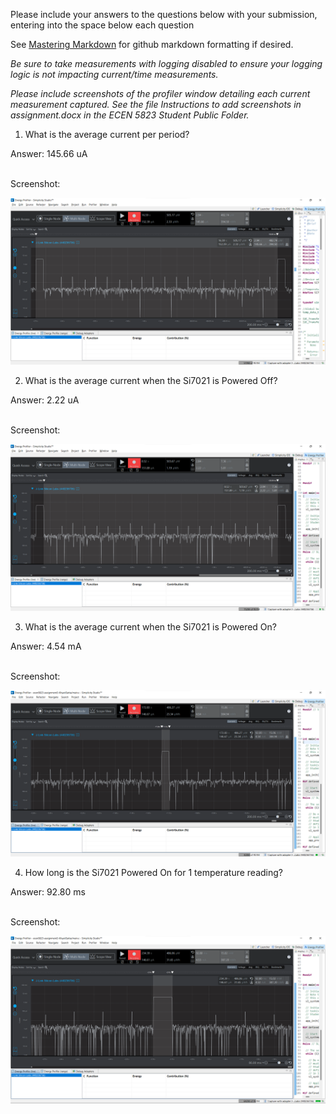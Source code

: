 
Please include your answers to the questions below with your submission, entering into the space below each question

See [Mastering Markdown](https://guides.github.com/features/mastering-markdown/) for github markdown formatting if desired.

  

*Be sure to take measurements with logging disabled to ensure your logging logic is not impacting current/time measurements.*

  

*Please include screenshots of the profiler window detailing each current measurement captured. See the file Instructions to add screenshots in assignment.docx in the ECEN 5823 Student Public Folder.*

  

1. What is the average current per period?

Answer: 145.66 uA

<br>Screenshot:

![Avg_current_per_period](/screenshots/Avg_current_per_period.png?raw=true)

2. What is the average current when the Si7021 is Powered Off?

Answer: 2.22 uA

<br>Screenshot:

![Avg_current_lpmOFF](/screenshots/Avg_current_lpmOFF.png?raw=true)

3. What is the average current when the Si7021 is Powered On?

Answer:  4.54 mA

<br>Screenshot:

![Avg_current_lpmON](/screenshots/Avg_current_lpmON.png?raw=true)

4. How long is the Si7021 Powered On for 1 temperature reading?

Answer: 92.80 ms

<br>Screenshot:

![Time_lpmON](/screenshots/Time_lpmON.png?raw=true)